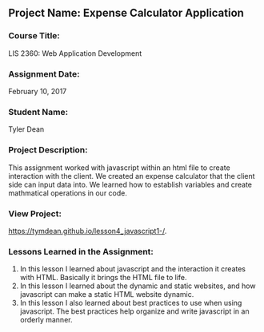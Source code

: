## Project Name:  Expense Calculator Application

### Course Title:
LIS 2360:  Web Application Development

### Assignment Date:  
February 10, 2017

### Student Name:  
Tyler Dean

### Project Description:
This assignment worked with javascript within an html file to create interaction with the client. We created an expense calculator that the client side can input data into. We learned how to establish variables and create mathmatical operations in our code.

### View Project:
 https://tymdean.github.io/lesson4_javascript1-/.

### Lessons Learned in the Assignment:
1. In this lesson I learned about javascript and the interaction it creates with HTML. Basically it brings the HTML file to life.
2. In this lesson I learned about the dynamic and static websites, and how javascript can make a static HTML website dynamic.
3. In this lesson I also learned about best practices to use when using javascript. The best practices help organize and write javascript in an orderly manner.
